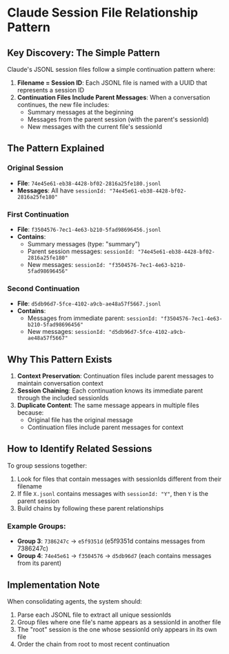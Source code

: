 # Claude Session File Relationship Pattern

## Key Discovery: The Simple Pattern

Claude's JSONL session files follow a simple continuation pattern where:

1. **Filename = Session ID**: Each JSONL file is named with a UUID that represents a session ID
2. **Continuation Files Include Parent Messages**: When a conversation continues, the new file includes:
   - Summary messages at the beginning
   - Messages from the parent session (with the parent's sessionId)
   - New messages with the current file's sessionId

## The Pattern Explained

### Original Session

- **File**: `74e45e61-eb38-4428-bf02-2816a25fe180.jsonl`
- **Messages**: All have `sessionId: "74e45e61-eb38-4428-bf02-2816a25fe180"`

### First Continuation

- **File**: `f3504576-7ec1-4e63-b210-5fad98696456.jsonl`
- **Contains**:
  - Summary messages (type: "summary")
  - Parent session messages: `sessionId: "74e45e61-eb38-4428-bf02-2816a25fe180"`
  - New messages: `sessionId: "f3504576-7ec1-4e63-b210-5fad98696456"`

### Second Continuation

- **File**: `d5db96d7-5fce-4102-a9cb-ae48a57f5667.jsonl`
- **Contains**:
  - Messages from immediate parent: `sessionId: "f3504576-7ec1-4e63-b210-5fad98696456"`
  - New messages: `sessionId: "d5db96d7-5fce-4102-a9cb-ae48a57f5667"`

## Why This Pattern Exists

1. **Context Preservation**: Continuation files include parent messages to maintain conversation context
2. **Session Chaining**: Each continuation knows its immediate parent through the included sessionIds
3. **Duplicate Content**: The same message appears in multiple files because:
   - Original file has the original message
   - Continuation files include parent messages for context

## How to Identify Related Sessions

To group sessions together:

1. Look for files that contain messages with sessionIds different from their filename
2. If file `X.jsonl` contains messages with `sessionId: "Y"`, then `Y` is the parent session
3. Build chains by following these parent relationships

### Example Groups:

- **Group 3**: `7386247c` → `e5f9351d` (e5f9351d contains messages from 7386247c)
- **Group 4**: `74e45e61` → `f3504576` → `d5db96d7` (each contains messages from its parent)

## Implementation Note

When consolidating agents, the system should:

1. Parse each JSONL file to extract all unique sessionIds
2. Group files where one file's name appears as a sessionId in another file
3. The "root" session is the one whose sessionId only appears in its own file
4. Order the chain from root to most recent continuation
